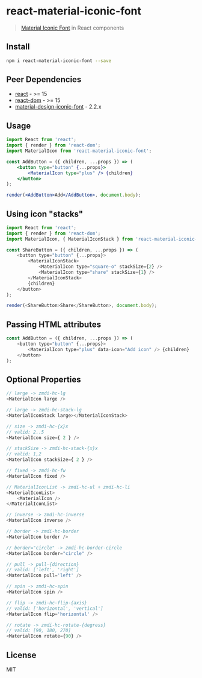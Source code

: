 # react-material-iconic-font

> [Material Iconic Font](http://zavoloklom.github.io/material-design-iconic-font) in React components

## Install

```bash
npm i react-material-iconic-font --save
```

## Peer Dependencies

- [react](https://www.npmjs.com/package/react) - >= 15
- [react-dom](https://www.npmjs.com/package/react) - >= 15
- [material-design-iconic-font](https://www.npmjs.com/package/material-design-iconic-font) - 2.2.x

## Usage

```jsx
import React from 'react';
import { render } from 'react-dom';
import MaterialIcon from 'react-material-iconic-font';

const AddButton = ({ children, ...props }) => (
	<button type="button" {...props}>
		<MaterialIcon type="plus" /> {children}
	</button>
);

render(<AddButton>Add</AddButton>, document.body);
```

## Using icon "stacks"

```js
import React from 'react';
import { render } from 'react-dom';
import MaterialIcon, { MaterialIconStack } from 'react-material-iconic-font';

const ShareButton = ({ children, ...props }) => (
	<button type="button" {...props}>
		<MaterialIconStack>
			<MaterialIcon type="square-o" stackSize={2} />
			<MaterialIcon type="share" stackSize={1} />
		</MaterialIconStack>
		{children}
	</button>
);

render(<ShareButton>Share</ShareButton>, document.body);
```

## Passing HTML attributes

```js
const AddButton = ({ children, ...props }) => (
	<button type="button" {...props}>
		<MaterialIcon type="plus" data-icon="Add icon" /> {children}
	</button>
);
```

## Optional Properties

```js
// large -> zmdi-hc-lg
<MaterialIcon large />

// large -> zmdi-hc-stack-lg
<MaterialIconStack large></MaterialIconStack>

// size -> zmdi-hc-{x}x
// valid: 2..5
<MaterialIcon size={ 2 } />

// stackSize -> zmdi-hc-stack-{x}x
// valid: 1,2
<MaterialIcon stackSize={ 2 } />

// fixed -> zmdi-hc-fw
<MaterialIcon fixed />

// MaterialIconList -> zmdi-hc-ul + zmdi-hc-li
<MaterialIconList>
	<MaterialIcon />
</MaterialIconList>

// inverse -> zmdi-hc-inverse
<MaterialIcon inverse />

// border -> zmdi-hc-border
<MaterialIcon border />

// border="circle" -> zmdi-hc-border-circle
<MaterialIcon border="circle" />

// pull -> pull-{direction}
// valid: ['left', 'right']
<MaterialIcon pull='left' />

// spin -> zmdi-hc-spin
<MaterialIcon spin />

// flip -> zmdi-hc-flip-{axis}
// valid: ['horizontal', 'vertical']
<MaterialIcon flip='horizontal' />

// rotate -> zmdi-hc-rotate-{degress}
// valid: [90, 180, 270]
<MaterialIcon rotate={90} />
```

## License

MIT
